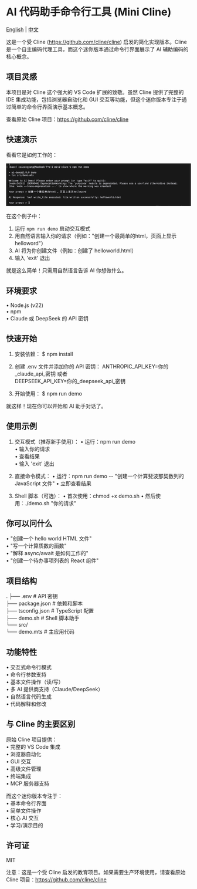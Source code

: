 # AI 代码助手命令行工具 (Mini Cline)

[English](README.md) | [中文](README_zh.md)

这是一个受 Cline (https://github.com/cline/cline) 启发的简化实现版本。Cline 是一个自主编码代理工具，而这个迷你版本通过命令行界面展示了 AI 辅助编码的核心概念。

项目灵感
-------
本项目是对 Cline 这个强大的 VS Code 扩展的致敬。虽然 Cline 提供了完整的 IDE 集成功能，包括浏览器自动化和 GUI 交互等功能，但这个迷你版本专注于通过简单的命令行界面演示基本概念。

查看原始 Cline 项目：https://github.com/cline/cline

快速演示
-------
看看它是如何工作的：

![演示截图](demo.jpg)

在这个例子中：
1. 运行 `npm run demo` 启动交互模式
2. 用自然语言输入你的请求（例如："创建一个最简单的html，页面上显示helloword"）
3. AI 将为你创建文件（例如：创建了 helloworld.html）
4. 输入 'exit' 退出

就是这么简单！只需用自然语言告诉 AI 你想做什么。

环境要求
-------
• Node.js (v22)  
• npm  
• Claude 或 DeepSeek 的 API 密钥  

快速开始
-------
1. 安装依赖：
   $ npm install

2. 创建 .env 文件并添加你的 API 密钥：
   ANTHROPIC_API_KEY=你的_claude_api_密钥
   或者  
   DEEPSEEK_API_KEY=你的_deepseek_api_密钥

3. 开始使用：
   $ npm run demo

就这样！现在你可以开始和 AI 助手对话了。

使用示例
-------
1. 交互模式（推荐新手使用）：
   • 运行：npm run demo  
   • 输入你的请求  
   • 查看结果  
   • 输入 'exit' 退出  

2. 直接命令模式：
   • 运行：npm run demo -- "创建一个计算斐波那契数列的 JavaScript 文件"
   • 立即查看结果

3. Shell 脚本（可选）：
   • 首次使用：chmod +x demo.sh
   • 然后使用：./demo.sh "你的请求"

你可以问什么
----------
• "创建一个 hello world HTML 文件"  
• "写一个计算质数的函数"  
• "解释 async/await 是如何工作的"  
• "创建一个待办事项列表的 React 组件"  

项目结构
-------
.
├── .env                # API 密钥  
├── package.json       # 依赖和脚本  
├── tsconfig.json      # TypeScript 配置  
├── demo.sh           # Shell 脚本助手  
└── src/  
    └── demo.mts      # 主应用代码  

功能特性
-------
• 交互式命令行模式  
• 命令行参数支持  
• 基本文件操作（读/写）  
• 多 AI 提供商支持（Claude/DeepSeek）  
• 自然语言代码生成  
• 代码解释和修改  

与 Cline 的主要区别
----------------
原始 Cline 项目提供：  
• 完整的 VS Code 集成  
• 浏览器自动化  
• GUI 交互  
• 高级文件管理  
• 终端集成  
• MCP 服务器支持  

而这个迷你版本专注于：  
• 基本命令行界面  
• 简单文件操作  
• 核心 AI 交互  
• 学习/演示目的  

许可证
-----
MIT

注意：这是一个受 Cline 启发的教育项目。如果需要生产环境使用，请查看原始 Cline 项目：https://github.com/cline/cline 
